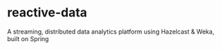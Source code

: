 # reactive-data
A streaming, distributed data analytics platform using Hazelcast &amp; Weka, built on Spring
